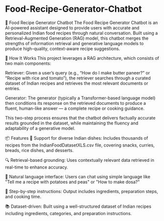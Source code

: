 # Food-Recipe-Generator-Chatbot
🍲 Food Recipe Generator Chatbot
The Food Recipe Generator Chatbot is an AI-powered assistant designed to provide users with accurate and personalized Indian food recipes through natural conversation. Built using a Retrieval-Augmented Generation (RAG) model, this chatbot merges the strengths of information retrieval and generative language models to produce high-quality, context-aware recipe suggestions.

🧠 How It Works
This project leverages a RAG architecture, which consists of two main components:

Retriever: Given a user’s query (e.g., “How do I make butter paneer?” or “Recipe with rice and tomato”), the retriever searches through a curated dataset of Indian recipes and retrieves the most relevant documents or entries.

Generator: The generator (typically a Transformer-based language model) then conditions its response on the retrieved documents to produce a fluent, human-like answer — a complete recipe or cooking guidance.

This two-step process ensures that the chatbot delivers factually accurate results grounded in the dataset, while maintaining the fluency and adaptability of a generative model.

📦 Features
🍛 Support for diverse Indian dishes: Includes thousands of recipes from the IndianFoodDatasetXLS.csv file, covering snacks, curries, breads, rice dishes, and desserts.

🔍 Retrieval-based grounding: Uses contextually relevant data retrieved in real-time to enhance accuracy.

💬 Natural language interface: Users can chat using simple language like "Tell me a recipe with potatoes and peas" or "How to make dosa?"

🧾 Step-by-step instructions: Output includes ingredients, preparation steps, and cooking time.

📚 Dataset-driven: Built using a well-structured dataset of Indian recipes including ingredients, categories, and preparation instructions.
